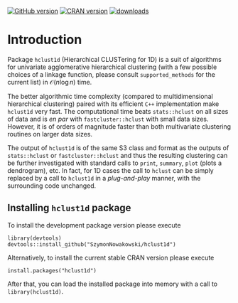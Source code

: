 <!-- badges: start -->
[![GitHub version](https://img.shields.io/github/r-package/v/SzymonNowakowski/hclust1d?color=yellowgreen&label=GitHub&logo=github)](https://github.com/SzymonNowakowski/hclust1d)
[![CRAN version](https://img.shields.io/cran/v/hclust1d?logo=R)](https://cran.r-project.org/package=hclust1d)
[![downloads](https://cranlogs.r-pkg.org/badges/hclust1d)](https://cran.r-project.org/package=hclust1d)
<!-- badges: end -->


# Introduction

Package `hclust1d` (Hierarchical CLUSTering for 1D) is a suit of algorithms for univariate agglomerative hierarchical clustering  (with a few possible choices of a linkage function, please consult `supported_methods` for the current list) in $\mathcal{O}(n\log n)$ time. 

The better algorithmic time complexity (compared to multidimensional hierarchical clustering) paired with its efficient `C++` implementation make `hclust1d` very fast. The computational time beats `stats::hclust` on all sizes of data and is *en par* with `fastcluster::hclust` with small data sizes. However, it is of orders of magnitude faster than both multivariate clustering routines on larger data sizes.

The output of `hclust1d` is of the same S3 class and format as the outputs of `stats::hclust` or  `fastcluster::hclust` and thus the resulting clustering can be further investigated with standard calls to `print`, `summary`, `plot` (plots a dendrogram), etc. In fact, for 1D cases the call to `hclust` can be simply replaced by a call to `hclust1d` in a *plug-and-play* manner, with the surrounding code unchanged.

## Installing `hclust1d` package

To install the development package version please execute
```
library(devtools)
devtools::install_github("SzymonNowakowski/hclust1d")
```

Alternatively, to install the current stable CRAN version please execute

```
install.packages("hclust1d")
```

After that, you can load the installed package into memory with a call to `library(hclust1d)`.
